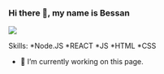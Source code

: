 ### Hi there 👋, my name is Bessan
![](https://arabicprogrammer.com/images/165/ddd8a5bf0ec81e6c5630d8d4727078c5.JPEG)


Skills:
*Node.JS
*REACT 
*JS 
*HTML
*CSS

- 🔭 I’m currently working on this page. 





